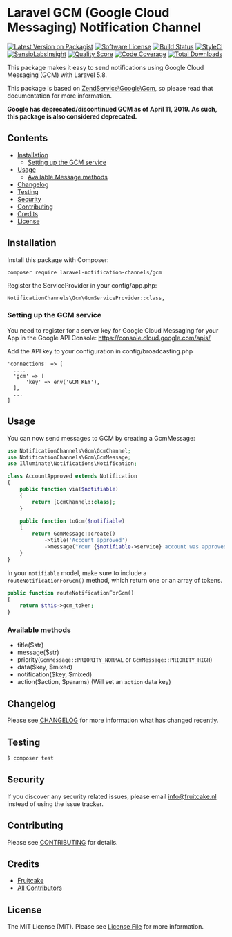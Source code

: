 # Laravel GCM (Google Cloud Messaging) Notification Channel

[![Latest Version on Packagist](https://img.shields.io/packagist/v/laravel-notification-channels/gcm.svg?style=flat-square)](https://packagist.org/packages/laravel-notification-channels/gcm)
[![Software License](https://img.shields.io/badge/license-MIT-brightgreen.svg?style=flat-square)](LICENSE.md)
[![Build Status](https://img.shields.io/travis/laravel-notification-channels/gcm/master.svg?style=flat-square)](https://travis-ci.org/laravel-notification-channels/gcm)
[![StyleCI](https://styleci.io/repos/66449457/shield)](https://styleci.io/repos/66449457)
[![SensioLabsInsight](https://img.shields.io/sensiolabs/i/56e4b8c2-3ca5-4d30-924a-cbe6131faabc.svg?style=flat-square)](https://insight.sensiolabs.com/projects/56e4b8c2-3ca5-4d30-924a-cbe6131faabc)
[![Quality Score](https://img.shields.io/scrutinizer/g/laravel-notification-channels/gcm.svg?style=flat-square)](https://scrutinizer-ci.com/g/laravel-notification-channels/gcm)
[![Code Coverage](https://img.shields.io/scrutinizer/coverage/g/laravel-notification-channels/gcm/master.svg?style=flat-square)](https://scrutinizer-ci.com/g/laravel-notification-channels/gcm/?branch=master)
[![Total Downloads](https://img.shields.io/packagist/dt/laravel-notification-channels/gcm.svg?style=flat-square)](https://packagist.org/packages/laravel-notification-channels/gcm)

This package makes it easy to send notifications using Google Cloud Messaging (GCM) with Laravel 5.8.

This package is based on [ZendService\Google\Gcm](https://framework.zend.com/manual/2.4/en/modules/zendservice.google.gcm.html), so please read that documentation for more information.

**Google has deprecated/discontinued GCM as of April 11, 2019. As such, this package is also considered deprecated.**

## Contents

- [Installation](#installation)
	- [Setting up the GCM service](#setting-up-the-gcm-service)
- [Usage](#usage)
	- [Available Message methods](#available-methods)
- [Changelog](#changelog)
- [Testing](#testing)
- [Security](#security)
- [Contributing](#contributing)
- [Credits](#credits)
- [License](#license)


## Installation

Install this package with Composer:

    composer require laravel-notification-channels/gcm
    
Register the ServiceProvider in your config/app.php:

    NotificationChannels\Gcm\GcmServiceProvider::class,

### Setting up the GCM service

You need to register for a server key for Google Cloud Messaging for your App in the Google API Console: https://console.cloud.google.com/apis/

Add the API key to your configuration in config/broadcasting.php

    'connections' => [
      ....
      'gcm' => [
          'key' => env('GCM_KEY'),
      ],
      ...
    ]

## Usage

You can now send messages to GCM by creating a GcmMessage:

```php
use NotificationChannels\Gcm\GcmChannel;
use NotificationChannels\Gcm\GcmMessage;
use Illuminate\Notifications\Notification;

class AccountApproved extends Notification
{
    public function via($notifiable)
    {
        return [GcmChannel::class];
    }

    public function toGcm($notifiable)
    {
        return GcmMessage::create()
            ->title('Account approved')
            ->message("Your {$notifiable->service} account was approved!");
    }
}
```

In your `notifiable` model, make sure to include a `routeNotificationForGcm()` method, which return one or an array of tokens.

```php
public function routeNotificationForGcm()
{
    return $this->gcm_token;
}
```

### Available methods

 - title($str)
 - message($str)
 - priority(`GcmMessage::PRIORITY_NORMAL` or `GcmMessage::PRIORITY_HIGH`)
 - data($key, $mixed)
 - notification($key, $mixed)
 - action($action, $params) (Will set an `action` data key)

## Changelog

Please see [CHANGELOG](CHANGELOG.md) for more information what has changed recently.

## Testing

``` bash
$ composer test
```

## Security

If you discover any security related issues, please email info@fruitcake.nl instead of using the issue tracker.

## Contributing

Please see [CONTRIBUTING](CONTRIBUTING.md) for details.

## Credits

- [Fruitcake](https://github.com/fruitcake)
- [All Contributors](../../contributors)

## License

The MIT License (MIT). Please see [License File](LICENSE.md) for more information.
